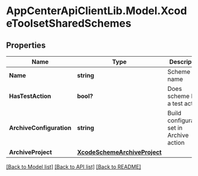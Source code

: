 # AppCenterApiClientLib.Model.XcodeToolsetSharedSchemes
## Properties

Name | Type | Description | Notes
------------ | ------------- | ------------- | -------------
**Name** | **string** | Scheme name | 
**HasTestAction** | **bool?** | Does scheme have a test action? | 
**ArchiveConfiguration** | **string** | Build configuration set in Archive action | [optional] 
**ArchiveProject** | [**XcodeSchemeArchiveProject**](XcodeSchemeArchiveProject.md) |  | [optional] 

[[Back to Model list]](../README.md#documentation-for-models) [[Back to API list]](../README.md#documentation-for-api-endpoints) [[Back to README]](../README.md)

